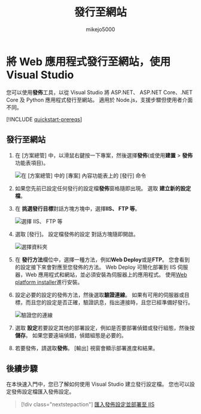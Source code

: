 ﻿---
title: 發行至網站
ms.custom: ''
ms.date: 06/22/2018
ms.technology: vs-ide-deployment
ms.topic: quickstart
helpviewer_keywords:
- deployment, website
ms.assetid: fc82b1f1-d342-4b82-9a44-590479f0a895
author: mikejo5000
ms.author: mikejo
manager: douge
ms.workload:
- multiple
ms.openlocfilehash: 036d7549995f79808142c3a0a64e7e5f2075df2c
ms.sourcegitcommit: 8ee7efb70a1bfebcb6dd9855b926a4ff043ecf35
ms.translationtype: MT
ms.contentlocale: zh-TW
ms.lasthandoff: 07/17/2018
ms.locfileid: "39077499"
---
# <a name="publish-a-web-app-to-a-web-site-using-visual-studio"></a>將 Web 應用程式發行至網站，使用 Visual Studio

您可以使用**發佈**工具，以從 Visual Studio 將 ASP.NET、 ASP.NET Core、.NET Core 及 Python 應用程式發行至網站。 適用於 Node.js，支援步驟但使用者介面不同。

[!INCLUDE [quickstart-prereqs](includes/quickstart-prereqs.md)]

## <a name="publish-to-a-web-site"></a>發行至網站

1. 在 [方案總管] 中，以滑鼠右鍵按一下專案，然後選擇**發佈**(或使用**建置** > **發佈**功能表項目)。

    ![在 [方案總管] 中的 [專案] 內容功能表上的 [發行] 命令](../deployment/media/quickstart-publish.png "選擇發行")

1. 如果您先前已設定任何發行的設定檔**發佈**窗格隨即出現。 選取 **建立新的設定檔**。

1. 在 **挑選發行目標**對話方塊方塊中，選擇**IIS、 FTP 等**。

    ![選擇 IIS、 FTP 等](../deployment/media/quickstart-publish-iis-ftp.png "選擇 IIS、 FTP 等。")

1. 選取 [發行]。 設定檔發佈的設定 對話方塊隨即開啟。

    ![選擇資料夾](../deployment/media/quickstart-publish-settings-web.png "選擇資料夾")

1. 在 **發行方法**欄位中，選擇一種方法，例如**Web Deploy**或是**FTP**。 您會看到的設定接下來會對應至您發佈的方法。 Web Deploy 可簡化部署到 IIS 伺服器，Web 應用程式和網站，並必須安裝為伺服器上的應用程式。 使用[Web platform installer](https://www.microsoft.com/web/downloads/platform.aspx)進行安裝。

1. 設定必要的設定的發佈方法，然後選取**驗證連線**。 如果有可用的伺服器或目標，而且您的設定是否正確，驗證訊息，指出連接時，且您已經準備好發行。

    ![驗證您的連線](../deployment/media/quickstart-publish-web-deploy.png "驗證您的連線")

1. 選取 **設定**若要設定其他的部署設定，例如是否要部署偵錯或發行組態，然後按**儲存**。 如果您要遠端偵錯，偵錯組態是必要的。

1. 若要發佈，請選取**發佈**。 [輸出] 視窗會顯示部署進度和結果。

## <a name="next-steps"></a>後續步驟

在本快速入門中，您已了解如何使用 Visual Studio 建立發行設定檔。 您也可以設定發佈設定檔匯入發佈設定。

> [!div class="nextstepaction"]
> [匯入發佈設定並部署至 IIS](tutorial-import-publish-settings-iis.md)

